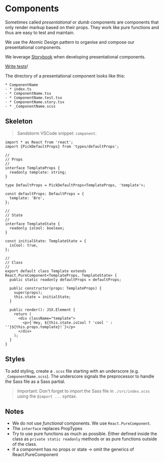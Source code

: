 # Components
Sometimes called _presentational_ or _dumb_ components are components that only render markup based on their props.
They work like pure functions and thus are easy to test and maintain.

We use the Atomic Design pattern to organise and compose our presentational components.

We leverage [Storybook](Storybook.md) when developing presentational components.

[Write tests](Testing.md)!

The directory of a presentational component looks like this:
```
* ComponentName
- * index.ts
- * ComponentName.tsx
- * ComponentName.test.tsx
- * ComponentName.story.tsx
- * _ComponentName.scss
```

## Skeleton
> Sandstorm VSCode snippet: `component`.

```tsx
import * as React from 'react';
import {PickDefaultProps} from 'types/defaultProps';

//
// Props
//
interface TemplateProps {
  readonly template: string;
}

type DefaultProps = PickDefaultProps<TemplateProps, 'template'>;

const defaultProps: DefaultProps = {
  template: 'Bro',
};

//
// State
//
interface TemplateState {
  readonly isCool: boolean;
}

const initialState: TemplateState = {
  isCool: true,
};

//
// Class
//
export default class Template extends React.PureComponent<TemplateProps, TemplateState> {
  public static readonly defaultProps = defaultProps;

  public constructor(props: TemplateProps) {
    super(props);
    this.state = initialState;
  }

  public render(): JSX.Element {
    return (
      <div className="template">
        <p>{`Hey, ${this.state.isCool ? 'cool ' : ''}${this.props.template}!`}</p>
      </div>
    );
  }
}
```

## Styles
To add styling, create a `.scss` file starting with an underscore (e.g. `_ComponentName.scss`).
The underscore signals the preprocessor to handle the Sass file as a Sass partial.
> Important: Don't forget to import the Sass file in `./src/index.scss` using the `@import ...` syntax.

## Notes
* We do not use _functional_ components. We use `React.PureComponent`.
* The `interface` replaces PropTypes
* Try to use pure functions as much as possible. Either defined inside the class as `private static readonly` methods or as pure functions outside of the class.
* If a component has no props or state -> omit the generics of React.PureComponent
